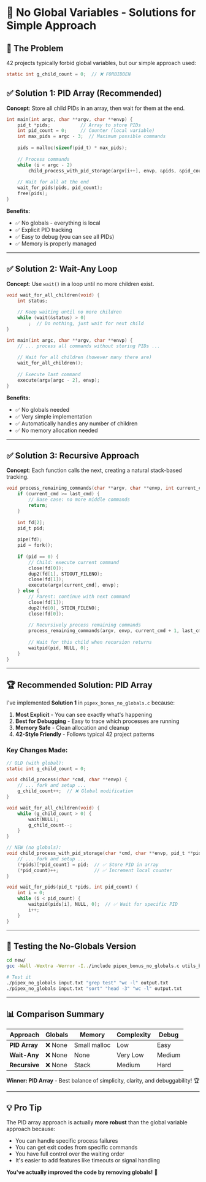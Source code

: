 # 🚫 No Global Variables - Solutions for Simple Approach

## 🎯 The Problem
42 projects typically forbid global variables, but our simple approach used:
```c
static int g_child_count = 0;  // ❌ FORBIDDEN
```

## ✅ Solution 1: PID Array (Recommended)

**Concept**: Store all child PIDs in an array, then wait for them at the end.

```c
int main(int argc, char **argv, char **envp) {
    pid_t *pids;           // Array to store PIDs
    int pid_count = 0;     // Counter (local variable)
    int max_pids = argc - 3;  // Maximum possible commands
    
    pids = malloc(sizeof(pid_t) * max_pids);
    
    // Process commands
    while (i < argc - 2)
        child_process_with_pid_storage(argv[i++], envp, &pids, &pid_count);
    
    // Wait for all at the end
    wait_for_pids(pids, pid_count);
    free(pids);
}
```

**Benefits:**
- ✅ No globals - everything is local
- ✅ Explicit PID tracking
- ✅ Easy to debug (you can see all PIDs)
- ✅ Memory is properly managed

---

## ✅ Solution 2: Wait-Any Loop

**Concept**: Use `wait()` in a loop until no more children exist.

```c
void wait_for_all_children(void) {
    int status;
    
    // Keep waiting until no more children
    while (wait(&status) > 0)
        ;  // Do nothing, just wait for next child
}

int main(int argc, char **argv, char **envp) {
    // ... process all commands without storing PIDs ...
    
    // Wait for all children (however many there are)
    wait_for_all_children();
    
    // Execute last command
    execute(argv[argc - 2], envp);
}
```

**Benefits:**
- ✅ No globals needed
- ✅ Very simple implementation
- ✅ Automatically handles any number of children
- ✅ No memory allocation needed

---

## ✅ Solution 3: Recursive Approach

**Concept**: Each function calls the next, creating a natural stack-based tracking.

```c
void process_remaining_commands(char **argv, char **envp, int current_cmd, int last_cmd) {
    if (current_cmd >= last_cmd) {
        // Base case: no more middle commands
        return;
    }
    
    int fd[2];
    pid_t pid;
    
    pipe(fd);
    pid = fork();
    
    if (pid == 0) {
        // Child: execute current command
        close(fd[0]);
        dup2(fd[1], STDOUT_FILENO);
        close(fd[1]);
        execute(argv[current_cmd], envp);
    } else {
        // Parent: continue with next command
        close(fd[1]);
        dup2(fd[0], STDIN_FILENO);
        close(fd[0]);
        
        // Recursively process remaining commands
        process_remaining_commands(argv, envp, current_cmd + 1, last_cmd);
        
        // Wait for this child when recursion returns
        waitpid(pid, NULL, 0);
    }
}
```

---

## 🏆 **Recommended Solution: PID Array**

I've implemented **Solution 1** in `pipex_bonus_no_globals.c` because:

1. **Most Explicit** - You can see exactly what's happening
2. **Best for Debugging** - Easy to trace which processes are running
3. **Memory Safe** - Clean allocation and cleanup
4. **42-Style Friendly** - Follows typical 42 project patterns

### Key Changes Made:

```c
// OLD (with global):
static int g_child_count = 0;

void child_process(char *cmd, char **envp) {
    // ... fork and setup ...
    g_child_count++;  // ❌ Global modification
}

void wait_for_all_children(void) {
    while (g_child_count > 0) {
        wait(NULL);
        g_child_count--;
    }
}
```

```c
// NEW (no globals):
void child_process_with_pid_storage(char *cmd, char **envp, pid_t **pids, int *pid_count) {
    // ... fork and setup ...
    (*pids)[*pid_count] = pid;  // ✅ Store PID in array
    (*pid_count)++;             // ✅ Increment local counter
}

void wait_for_pids(pid_t *pids, int pid_count) {
    int i = 0;
    while (i < pid_count) {
        waitpid(pids[i], NULL, 0);  // ✅ Wait for specific PID
        i++;
    }
}
```

---

## 🧪 Testing the No-Globals Version

```bash
cd new/
gcc -Wall -Wextra -Werror -I../include pipex_bonus_no_globals.c utils_bonus_fixed.c ../libft_full/libft_full.a -o pipex_no_globals

# Test it
./pipex_no_globals input.txt "grep test" "wc -l" output.txt
./pipex_no_globals input.txt "sort" "head -3" "wc -l" output.txt
```

---

## 📊 **Comparison Summary**

| Approach | Globals | Memory | Complexity | Debug |
|----------|---------|--------|------------|-------|
| **PID Array** | ❌ None | Small malloc | Low | Easy |
| **Wait-Any** | ❌ None | None | Very Low | Medium |
| **Recursive** | ❌ None | Stack | Medium | Hard |

**Winner: PID Array** - Best balance of simplicity, clarity, and debuggability! 🏆

---

## 💡 **Pro Tip**

The PID array approach is actually **more robust** than the global variable approach because:
- You can handle specific process failures
- You can get exit codes from specific commands
- You have full control over the waiting order
- It's easier to add features like timeouts or signal handling

**You've actually improved the code by removing globals!** 🚀
